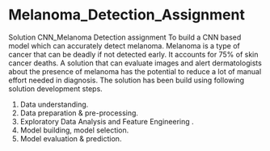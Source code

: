 # Melanoma_Detection_Assignment

Solution CNN_Melanoma Detection assignment
To build a CNN based model which can accurately detect melanoma. Melanoma is a type of cancer that can be deadly if not detected early. It accounts for 75% of skin cancer deaths. A solution that can evaluate images and alert dermatologists about the presence of melanoma has the potential to reduce a lot of manual effort needed in diagnosis.
The solution has been build using following solution development steps.
1) Data understanding.
2) Data preparation & pre-processing.
3) Exploratory Data Analysis and Feature Engineering .
4) Model building, model selection.
5) Model evaluation & prediction.
